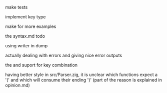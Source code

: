 make tests

implement key type

make for more examples

the syntax.md todo

using writer in dump

actually dealing with errors and giving nice error outputs

the and suport for key combination

having better style in src/Parser.zig, it is unclear which functions expect a '(' and which will consume their ending ')' (part of the reason is explained in opinion.md)
